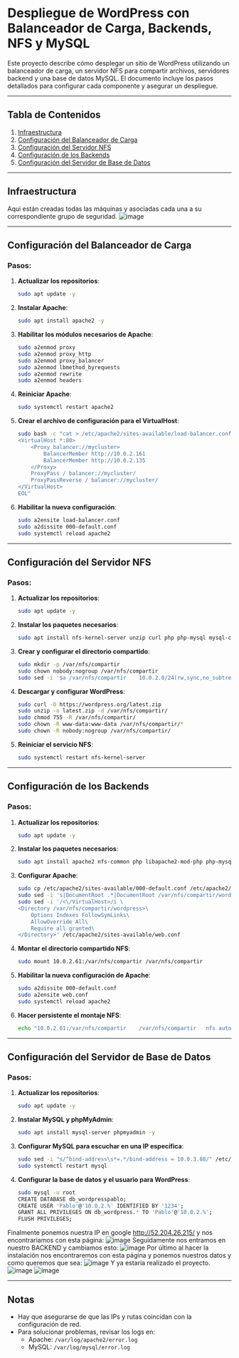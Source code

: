 # Despliegue de WordPress con Balanceador de Carga, Backends, NFS y MySQL

Este proyecto describe cómo desplegar un sitio de WordPress utilizando un balanceador de carga, un servidor NFS para compartir archivos, servidores backend y una base de datos MySQL. El documento incluye los pasos detallados para configurar cada componente y asegurar un despliegue.

---

## Tabla de Contenidos
1. [Infraestructura](#infraestructura)
2. [Configuración del Balanceador de Carga](#configuración-del-balanceador-de-carga)
3. [Configuración del Servidor NFS](#configuración-del-servidor-nfs)
4. [Configuración de los Backends](#configuración-de-los-backends)
5. [Configuración del Servidor de Base de Datos](#configuración-del-servidor-de-base-de-datos)

---

## Infraestructura
Aqui están creadas todas las máquinas y asociadas cada una a su correspondiente grupo de seguridad.
![image](https://github.com/user-attachments/assets/c94c658b-0c09-491e-84da-c3b30226cfc6)



---

## Configuración del Balanceador de Carga

### Pasos:
1. **Actualizar los repositorios**:
    ```bash
    sudo apt update -y
    ```

2. **Instalar Apache**:
    ```bash
    sudo apt install apache2 -y
    ```

3. **Habilitar los módulos necesarios de Apache**:
    ```bash
    sudo a2enmod proxy
    sudo a2enmod proxy_http
    sudo a2enmod proxy_balancer
    sudo a2enmod lbmethod_byrequests
    sudo a2enmod rewrite
    sudo a2enmod headers
    ```

4. **Reiniciar Apache**:
    ```bash
    sudo systemctl restart apache2
    ```

5. **Crear el archivo de configuración para el VirtualHost**:
    ```bash
    sudo bash -c "cat > /etc/apache2/sites-available/load-balancer.conf <<EOL
    <VirtualHost *:80>
        <Proxy balancer://mycluster>
            BalancerMember http://10.0.2.161
            BalancerMember http://10.0.2.135
        </Proxy>
        ProxyPass / balancer://mycluster/
        ProxyPassReverse / balancer://mycluster/
    </VirtualHost>
    EOL"
    ```

6. **Habilitar la nueva configuración**:
    ```bash
    sudo a2ensite load-balancer.conf
    sudo a2dissite 000-default.conf
    sudo systemctl reload apache2
    ```

---

## Configuración del Servidor NFS

### Pasos:
1. **Actualizar los repositorios**:
    ```bash
    sudo apt update -y
    ```

2. **Instalar los paquetes necesarios**:
    ```bash
    sudo apt install nfs-kernel-server unzip curl php php-mysql mysql-client -y
    ```

3. **Crear y configurar el directorio compartido**:
    ```bash
    sudo mkdir -p /var/nfs/compartir
    sudo chown nobody:nogroup /var/nfs/compartir
    sudo sed -i '$a /var/nfs/compartir    10.0.2.0/24(rw,sync,no_subtree_check)' /etc/exports
    ```

4. **Descargar y configurar WordPress**:
    ```bash
    sudo curl -O https://wordpress.org/latest.zip
    sudo unzip -o latest.zip -d /var/nfs/compartir/
    sudo chmod 755 -R /var/nfs/compartir/
    sudo chown -R www-data:www-data /var/nfs/compartir/*
    sudo chown -R nobody:nogroup /var/nfs/compartir/
    ```

5. **Reiniciar el servicio NFS**:
    ```bash
    sudo systemctl restart nfs-kernel-server
    ```

---

## Configuración de los Backends

### Pasos:
1. **Actualizar los repositorios**:
    ```bash
    sudo apt update -y
    ```

2. **Instalar los paquetes necesarios**:
    ```bash
    sudo apt install apache2 nfs-common php libapache2-mod-php php-mysql php-curl php-gd php-xml php-mbstring php-xmlrpc php-zip php-soap php -y
    ```

3. **Configurar Apache**:
    ```bash
    sudo cp /etc/apache2/sites-available/000-default.conf /etc/apache2/sites-available/web.conf
    sudo sed -i 's|DocumentRoot .*|DocumentRoot /var/nfs/compartir/wordpress|g' /etc/apache2/sites-available/web.conf
    sudo sed -i '/<\/VirtualHost>/i \
    <Directory /var/nfs/compartir/wordpress>\
        Options Indexes FollowSymLinks\
        AllowOverride All\
        Require all granted\
    </Directory>' /etc/apache2/sites-available/web.conf
    ```

4. **Montar el directorio compartido NFS**:
    ```bash
    sudo mount 10.0.2.61:/var/nfs/compartir /var/nfs/compartir
    ```

5. **Habilitar la nueva configuración de Apache**:
    ```bash
    sudo a2dissite 000-default.conf
    sudo a2ensite web.conf
    sudo systemctl reload apache2
    ```

6. **Hacer persistente el montaje NFS**:
    ```bash
    echo "10.0.2.61:/var/nfs/compartir    /var/nfs/compartir   nfs auto,nofail,noatime,nolock,intr,tcp,actimeo=1800 0 0" | sudo tee -a /etc/fstab
    ```

---

## Configuración del Servidor de Base de Datos

### Pasos:
1. **Actualizar los repositorios**:
    ```bash
    sudo apt update -y
    ```

2. **Instalar MySQL y phpMyAdmin**:
    ```bash
    sudo apt install mysql-server phpmyadmin -y
    ```

3. **Configurar MySQL para escuchar en una IP específica**:
    ```bash
    sudo sed -i "s/^bind-address\s*=.*/bind-address = 10.0.3.88/" /etc/mysql/mysql.conf.d/mysqld.cnf
    sudo systemctl restart mysql
    ```

4. **Configurar la base de datos y el usuario para WordPress**:
    ```bash
    sudo mysql -u root 
    CREATE DATABASE db_wordpresspablo;
    CREATE USER 'Pablo'@'10.0.2.%' IDENTIFIED BY '1234';
    GRANT ALL PRIVILEGES ON db_wordpress.* TO 'Pablo'@'10.0.2.%';
    FLUSH PRIVILEGES;
    ```
Finalmente ponemos nuestra IP en google http://52.204.26.215/ y nos encontrariamos con esta página:
![image](https://github.com/user-attachments/assets/63d9d51c-5361-4e26-a9ae-ea0482bdb79e)
Seguidamente nos entramos en nuestro BACKEND y cambiamos esto:
![image](https://github.com/user-attachments/assets/f6bf470e-386c-4613-ad59-3898024d8957)
Por último al hacer la instalación nos encontraremos con esta página y ponemos nuestros datos y como queremos que sea:
![image](https://github.com/user-attachments/assets/0ded3bc9-ebcb-4665-a97a-45639ff2c170)
Y ya estaría realizado el proyecto.
![image](https://github.com/user-attachments/assets/8b52ac1e-35bc-4800-884f-cda34c4cf8ca)
![image](https://github.com/user-attachments/assets/31a54620-3943-4f30-a373-016327ce8aa9)

---

## Notas
- Hay que asegurarse de que las IPs y rutas coincidan con la configuración de red.
- Para solucionar problemas, revisar los logs en:
  - Apache: `/var/log/apache2/error.log`
  - MySQL: `/var/log/mysql/error.log`



